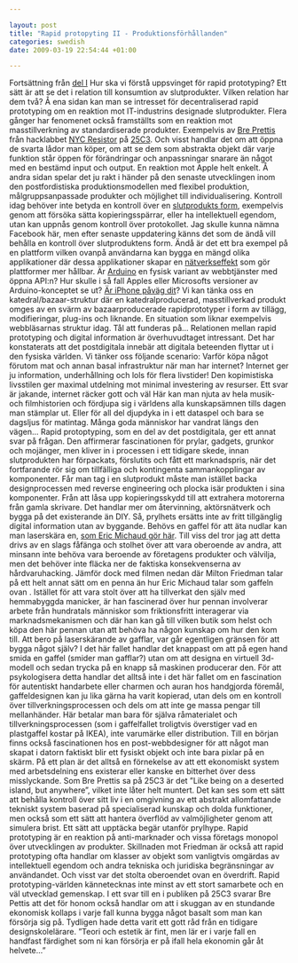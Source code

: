 ```yaml
--- 

layout: post
title: "Rapid protopyting II - Produktionsförhållanden" 
categories: swedish 
date: 2009-03-19 22:54:44 +01:00 

---
```


Fortsättning från [del I](http://www.blay.se/2009-03-13-rapid-prototyping-i-personlig-tillverkning.html) Hur ska vi förstå uppsvinget för rapid prototyping? Ett sätt är att se det i relation till konsumtion av slutprodukter. Vilken relation har dem två? Å ena sidan kan man se intresset för decentraliserad rapid prototyping om en reaktion mot IT-industrins designade slutprodukter. Flera gånger har fenomenet också framställts som en reaktion mot masstillverkning av standardiserade produkter. Exempelvis av [Bre Prettis](http://www.google.se/url?sa=t&source=web&ct=res&cd=1&url=http%3A%2F%2Fwww.brepettis.com%2F&ei=c7DCSbOSJ9KHsAbXpOmECw&usg=AFQjCNGy4oEAjP5gspdWljsKtaiy9c6TMw&sig2=HrqxnCzOEFWXGQYLfvrbBA) från hacklabbet [NYC Resistor](http://www.nycresistor.com/) på [25C3](http://events.ccc.de/congress/2008/Fahrplan/events/3015.en.html). Och visst handlar det om att öppna de svarta lådor man köper, om att se dem som abstrakta objekt där varje funktion står öppen för förändringar och anpassningar snarare än något med en bestämd input och output. En reaktion mot Apple helt enkelt. Å andra sidan spelar det ju rakt i händer på den senaste utvecklingen inom den postfordistiska produktionsmodellen med flexibel produktion, målgruppsanpassade produkter och möjlighet till individualisering. Kontroll idag behöver inte betyda en kontroll över en [slutprodukts form](http://blog.ponoko.com/2009/03/17/champion-hoodie-go-crowdsourcing/), exempelvis genom att försöka sätta kopieringsspärrar, eller ha intellektuell egendom, utan kan uppnås genom kontroll över protokollet. Jag skulle kunna nämna Facebook här, men efter senaste uppdatering känns det som de ändå vill behålla en kontroll över slutproduktens form. Ändå är det ett bra exempel på en plattform vilken ovanpå användarna kan bygga en mängd olika applikationer där dessa applikationer skapar en [nätverkseffekt](http://sv.wikipedia.org/wiki/N%C3%A4tverkseffekt) som gör plattformer mer hållbar. Är [Arduino](http://www.arduino.cc/) en fysisk variant av webbtjänster med öppna API:n? Hur skulle i så fall Apples eller Microsofts versioner av Arduino-konceptet se ut? [Är iPhone påväg dit](http://magicalnihilism.wordpress.com/2009/03/18/iphone-30-everyware-ready/)? Vi kan tänka oss en katedral/bazaar-struktur där en katedralproducerad, masstillverkad produkt omges av en svärm av bazaarproducerade rapidprototyper i form av tillägg, modifieringar, plug-ins och liknande. En situation som liknar exempelvis webbläsarnas struktur idag. Tål att funderas på... Relationen mellan rapid prototyping och digital information är överhuvudtaget intressant. Det har konstaterats att det postdigitala innebär att digitala beteenden flyttar ut i den fysiska världen. Vi tänker oss följande scenario: Varför köpa något förutom mat och annan basal infrastruktur när man har internet? Internet ger ju information, underhållning och lols för flera livstider! Den kopimistiska livsstilen ger maximal utdelning mot minimal investering av resurser. Ett svar är jakande, internet räcker gott och väl Här kan man njuta av hela musik- och filmhistorien och fördjupa sig i världens alla kunskapsämnen tills dagen man stämplar ut. Eller för all del djupdyka in i ett dataspel och bara se dagsljus för matintag. Många goda människor har vandrat längs den vägen... Rapid protoptyping, som en del av det postdigitala, ger ett annat svar på frågan. Den affirmerar fascinationen för prylar, gadgets, grunkor och mojänger, men kliver in i processen i ett tidigare skede, innan slutprodukten har förpackats, förslutits och fått ett marknadspris, när det fortfarande rör sig om tillfälliga och kontingenta sammankopplingar av komponenter. Får man tag i en slutprodukt måste man istället backa designprocessen med reverse engineering och plocka isär produkten i sina komponenter. Från att låsa upp kopieringsskydd till att extrahera motorerna från gamla skrivare. Det handlar mer om återvinning, aktörsnätverk och bygga på det existerande än DIY. Så, prylhets ersätts inte av fritt tillgänglig digital information utan av byggande. Behövs en gaffel för att äta nudlar kan man laserskära en, [som Eric Michaud gör här](http://www.flickr.com/photos/bre/3006170930/). Till viss del tror jag att detta drivs av en slags fåfänga och stolhet över att vara oberoende av andra, att minsann inte behöva vara beroende av företagens produkter och välvilja, men det behöver inte fläcka ner de faktiska konsekvenserna av hårdvaruhacking. Jämför dock med filmen nedan där Milton Friedman talar på ett helt annat sätt om en penna än hur Eric Michaud talar som gaffeln ovan . Istället för att vara stolt över att ha tillverkat den själv med hemmabyggda manicker, är han fascinerad över hur pennan involverar arbete från hundratals människor som friktionsfritt interagerar via marknadsmekanismen och där han kan gå till vilken butik som helst och köpa den här pennan utan att behöva ha någon kunskap om hur den kom till. Att bero på laserskärande av gafflar, var går egentligen gränsen för att bygga något själv? I det här fallet handlar det knappast om att på egen hand smida en gaffel (smider man gafflar?) utan om att designa en virtuell 3d-modell och sedan trycka på en knapp så maskinen producerar den. För att psykologisera detta handlar det alltså inte i det här fallet om en fascination för autentiskt handarbete eller charmen och auran hos handgjorda föremål, gaffeldesignen kan ju lika gärna ha varit kopierad, utan dels om en kontroll över tillverkningsprocessen och dels om att inte ge massa pengar till mellanhänder. Här betalar man bara för själva råmaterialet och tillverkningsprocessen (som i gaffelfallet troligtvis överstiger vad en plastgaffel kostar på IKEA), inte varumärke eller distribution. Till en början finns också fascinationen hos en post-webbdesigner för att något man skapat i datorn faktiskt blir ett fysiskt objekt och inte bara pixlar på en skärm. På ett plan är det alltså en förnekelse av att ett ekonomiskt system med arbetsdelning ens existerar eller kanske en bitterhet över dess misslyckande. Som Bre Prettis sa på 25C3 är det ”Like being on a deserted island, but anywhere”, vilket inte låter helt muntert. Det kan ses som ett sätt att behålla kontroll över sitt liv i en omgivning av ett abstrakt allomfattande tekniskt system baserad på specialiserad kunskap och dolda funktioner, men också som ett sätt att hantera överflöd av valmöjligheter genom att simulera brist. Ett sätt att upptäcka begär utanför prylhype. Rapid prototyping är en reaktion på anti-marknader och vissa företags monopol över utvecklingen av produkter. Skillnaden mot Friedman är också att rapid prototyping ofta handlar om klasser av objekt som vanligtvis omgärdas av intellektuell egendom och andra tekniska och juridiska begränsningar av användandet. Och visst var det stolta oberoendet ovan en överdrift. Rapid prototyping-världen kännetecknas inte minst av ett stort samarbete och en väl utvecklad gemenskap. I ett svar till en i publiken på 25C3 svarar Bre Pettis att det för honom också handlar om att i skuggan av en stundande ekonomisk kollaps i varje fall kunna bygga något basalt som man kan försörja sig på. Tydligen hade detta varit ett gott råd från en tidigare designskolelärare. ”Teori och estetik är fint, men lär er i varje fall en handfast färdighet som ni kan försörja er på ifall hela ekonomin går åt helvete...” 
